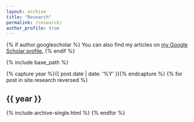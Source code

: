```yaml
---
layout: archive
title: "Research"
permalink: /research/
author_profile: true
---
```


{% if author.googlescholar %}
  You can also find my articles on <u><a href="{{author.googlescholar}}">my Google Scholar profile</a>.</u>
{% endif %}

{% include base_path %}

{% capture year %}{{ post.date | date: '%Y' }}{% endcapture %}
{% for post in site.research reversed %}
  <h2 id="{{ year | slugify }}" class="archive__subtitle">{{ year }}</h2>
  {% include archive-single.html %}
{% endfor %}
